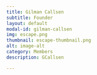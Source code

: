 ```yaml
---
title: Gilman Callsen
subtitle: Founder
layout: default
modal-id: gilman-callsen
img: escape.png
thumbnail: escape-thumbnail.png
alt: image-alt
category: Members
description: GCallsen

---
```


